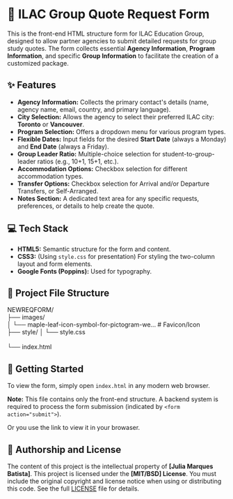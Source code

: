 # 🍁 ILAC Group Quote Request Form

This is the front-end HTML structure form for ILAC Education Group, designed to allow partner agencies to submit detailed requests for group study quotes. The form collects essential **Agency Information**, **Program Information**, and specific **Group Information** to facilitate the creation of a customized package.

## ✨ Features

* **Agency Information:** Collects the primary contact's details (name, agency name, email, country, and primary language).
* **City Selection:** Allows the agency to select their preferred ILAC city: **Toronto** or **Vancouver**.
* **Program Selection:** Offers a dropdown menu for various program types.
* **Flexible Dates:** Input fields for the desired **Start Date** (always a Monday) and **End Date** (always a Friday).
* **Group Leader Ratio:** Multiple-choice selection for student-to-group-leader ratios (e.g., 10+1, 15+1, etc.).
* **Accommodation Options:** Checkbox selection for different accommodation types.
* **Transfer Options:** Checkbox selection for Arrival and/or Departure Transfers, or Self-Arranged.
* **Notes Section:** A dedicated text area for any specific requests, preferences, or details to help create the quote.

## 💻 Tech Stack

* **HTML5:** Semantic structure for the form and content.
* **CSS3:** (Using `style.css` for presentation) For styling the two-column layout and form elements.
* **Google Fonts (Poppins):** Used for typography.


## 📂 Project File Structure

NEWREQFORM/ <br>
├── images/ <br>
│   └── maple-leaf-icon-symbol-for-pictogram-we... \# Favicon/Icon <br>
├── style/ 
│   └── style.css   <br>              
└── index.html                    



## 🚀 Getting Started

To view the form, simply open `index.html` in any modern web browser.

**Note:** This file contains only the front-end structure. A backend system is required to process the form submission (indicated by `<form action="submit">`).

Or you use the link to view it in your browaser.


## 📜 Authorship and License

The content of this project is the intellectual property of **[Julia Marques Batista]**.
This project is licensed under the **[MIT/BSD] License**. You must include the original copyright and license notice when using or distributing this code. See the full [LICENSE](LICENSE.md) file for details.

